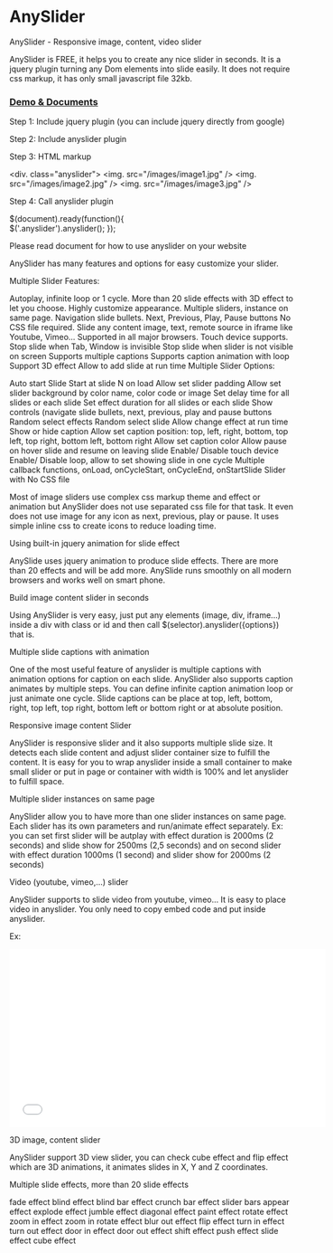 # AnySlider
AnySlider - Responsive image, content, video slider

AnySlider is FREE, it helps you to create any nice slider in seconds. It is a jquery plugin turning any Dom elements into slide easily. It does not require css markup, it has only small javascript file 32kb.

<a href="http://anyslider.com"><h3>Demo & Documents</h3></a>
Step 1: Include jquery plugin (you can include jquery directly from google)

<script src="//ajax.googleapis.com/ajax/libs/jquery/1.8.2/jquery.min.js"></script>
Step 2: Include anyslider plugin

<script src="/yourpath/anyslider.js"></script>
Step 3: HTML markup

<div. class="anyslider">
    <img. src="/images/image1.jpg" />
    <img. src="/images/image2.jpg" />
    <img. src="/images/image3.jpg" />
</div>
Step 4: Call anyslider plugin

$(document).ready(function(){    
    $('.anyslider').anyslider();
});


Please read document for how to use anyslider on your website

AnySlider has many features and options for easy customize your slider.

Multiple Slider Features:

Autoplay, infinite loop or 1 cycle.
More than 20 slide effects with 3D effect to let you choose.
Highly customize appearance.
Multiple sliders, instance on same page.
Navigation slide bullets.
Next, Previous, Play, Pause buttons
No CSS file required.
Slide any content image, text, remote source in iframe like Youtube, Vimeo...
Supported in all major browsers.
Touch device supports.
Stop slide when Tab, Window is invisible
Stop slide when slider is not visible on screen
Supports multiple captions
Supports caption animation with loop
Support 3D effect
Allow to add slide at run time
Multiple Slider Options:

Auto start Slide
Start at slide N on load
Allow set slider padding
Allow set slider background by color name, color code or image
Set delay time for all slides or each slide
Set effect duration for all slides or each slide
Show controls (navigate slide bullets, next, previous, play and pause buttons
Random select effects
Random select slide
Allow change effect at run time
Show or hide caption
Allow set caption position: top, left, right, bottom, top left, top right, bottom left, bottom right
Allow set caption color
Allow pause on hover slide and resume on leaving slide
Enable/ Disable touch device
Enable/ Disable loop, allow to set showing slide in one cycle
Multiple callback functions, onLoad, onCycleStart, onCycleEnd, onStartSlide
Slider with No CSS file

Most of image sliders use complex css markup theme and effect or animation but AnySlider does not use separated css file for that task. It even does not use image for any icon as next, previous, play or pause. It uses simple inline css to create icons to reduce loading time.

Using built-in jquery animation for slide effect

AnySlide uses jquery animation to produce slide effects. There are more than 20 effects and will be add more. AnySlide runs smoothly on all modern browsers and works well on smart phone.

Build image content slider in seconds

Using AnySlider is very easy, just put any elements (image, div, iframe...) inside a div with class or id and then call $(selector).anyslider({options}) that is.

Multiple slide captions with animation

One of the most useful feature of anyslider is multiple captions with animation options for caption on each slide. AnySlider also supports caption animates by multiple steps. You can define infinite caption animation loop or just animate one cycle. Slide captions can be place at top, left, bottom, right, top left, top right, bottom left or bottom right or at absolute position.

Responsive image content Slider

AnySlider is responsive slider and it also supports multiple slide size. It detects each slide content and adjust slider container size to fulfill the content. It is easy for you to wrap anyslider inside a small container to make small slider or put in page or container with width is 100% and let anyslider to fulfill space.

Multiple slider instances on same page

AnySlider allow you to have more than one slider instances on same page. Each slider has its own parameters and run/animate effect separately. Ex: you can set first slider will be autplay with effect duration is 2000ms (2 seconds) and slide show for 2500ms (2,5 seconds) and on second slider with effect duration 1000ms (1 second) and slider show for 2000ms (2 seconds)

Video (youtube, vimeo,...) slider

AnySlider supports to slide video from youtube, vimeo... It is easy to place video in anyslider. You only need to copy embed code and put inside anyslider.

Ex:

<div class="anyslider">
    <iframe width="560" height="315" src="youtube url" frameborder="0" allowfullscreen></iframe>
</div>


3D image, content slider

AnySlider support 3D view slider, you can check cube effect and flip effect which are 3D animations, it animates slides in X, Y and Z coordinates.

Multiple slide effects, more than 20 slide effects

fade effect
blind effect
blind bar effect
crunch bar effect
slider bars
appear effect
explode effect
jumble effect
diagonal effect
paint effect
rotate effect
zoom in effect
zoom in rotate effect
blur out effect
flip effect
turn in effect
turn out effect
door in effect
door out effect
shift effect
push effect
slide effect
cube effect
